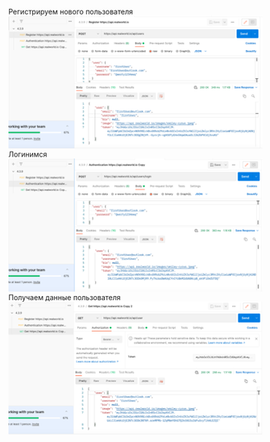 Регистрируем нового пользователя 
![alt text](https://github.com/ArtemMayorov/4.3.9/blob/main/%D0%A1%D0%BD%D0%B8%D0%BC%D0%BE%D0%BA%20%D1%8D%D0%BA%D1%80%D0%B0%D0%BD%D0%B0%202022-05-15%20%D0%B2%2012.19.33.png)
Логинимся 
![alt text](https://github.com/ArtemMayorov/4.3.9/blob/main/%D0%A1%D0%BD%D0%B8%D0%BC%D0%BE%D0%BA%20%D1%8D%D0%BA%D1%80%D0%B0%D0%BD%D0%B0%202022-05-15%20%D0%B2%2012.19.41.png)
Получаем данные пользователя 
![alt text](https://github.com/ArtemMayorov/4.3.9/blob/main/%D0%A1%D0%BD%D0%B8%D0%BC%D0%BE%D0%BA%20%D1%8D%D0%BA%D1%80%D0%B0%D0%BD%D0%B0%202022-05-15%20%D0%B2%2012.19.54.png)
